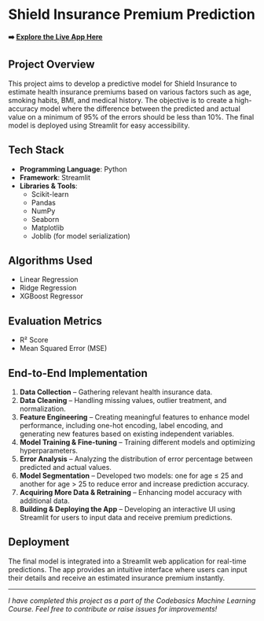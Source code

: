 # Shield Insurance Premium Prediction

**➡️ [Explore the Live App Here](https://health-insurance-price-prediction.streamlit.app/)**

## Project Overview
This project aims to develop a predictive model for Shield Insurance to estimate health insurance premiums based on various factors such as age, smoking habits, BMI, and medical history. The objective is to create a high-accuracy model where the difference between the predicted and actual value on a minimum of 95% of the errors should be less than 10%. The final model is deployed using Streamlit for easy accessibility.

## Tech Stack
- **Programming Language**: Python  
- **Framework**: Streamlit  
- **Libraries & Tools**:
  - Scikit-learn
  - Pandas
  - NumPy
  - Seaborn
  - Matplotlib
  - Joblib (for model serialization)

## Algorithms Used
- Linear Regression
- Ridge Regression
- XGBoost Regressor

## Evaluation Metrics
- R² Score
- Mean Squared Error (MSE)

## End-to-End Implementation
1. **Data Collection** – Gathering relevant health insurance data.
2. **Data Cleaning** – Handling missing values, outlier treatment, and normalization.
3. **Feature Engineering** – Creating meaningful features to enhance model performance, including one-hot encoding, label encoding, and generating new features based on existing independent variables.
4. **Model Training & Fine-tuning** – Training different models and optimizing hyperparameters.
5. **Error Analysis** – Analyzing the distribution of error percentage between predicted and actual values.
6. **Model Segmentation** – Developed two models: one for age ≤ 25 and another for age > 25 to reduce error and increase prediction accuracy.
7. **Acquiring More Data & Retraining** – Enhancing model accuracy with additional data.
8. **Building & Deploying the App** – Developing an interactive UI using Streamlit for users to input data and receive premium predictions.

## Deployment
The final model is integrated into a Streamlit web application for real-time predictions. The app provides an intuitive interface where users can input their details and receive an estimated insurance premium instantly.




---
*I have completed this project as a part of the Codebasics Machine Learning Course.*
*Feel free to contribute or raise issues for improvements!*







